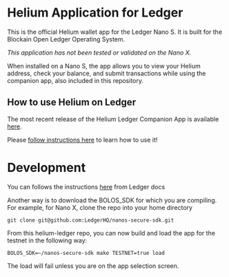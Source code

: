# Helium Application for Ledger

This is the official Helium wallet app for the Ledger Nano S. It is built for
the Blockain Open Ledger Operating System.

*This application has not been tested or validated on the Nano X.*

When installed on a Nano S, the app allows you to view your Helium address,
check your balance, and submit transactions while using the companion app, also
included in this repository.

## How to use Helium on Ledger

The most recent release of the Helium Ledger Companion App is available [here](https://github.com/helium/helium-ledger-app/releases). 

Please [follow instructions here](https://docs.helium.com/wallets/ledger) to learn how to use it!

# Development

You can follows the instructions [here](https://ledger.readthedocs.io/en/0/nanos/setup.html#first-app-hello-world
) from Ledger docs

Another way is to download the BOLOS_SDK for which you are compiling. For example, for Nano X, 
clone the repo into your home directory

```
git clone git@github.com:LedgerHQ/nanos-secure-sdk.git
```

From this helium-ledger repo, you can now build and load the app for the testnet in the following
way:

```
BOLOS_SDK=~/nanos-secure-sdk make TESTNET=true load
```

The load will fail unless you are on the app selection screen.